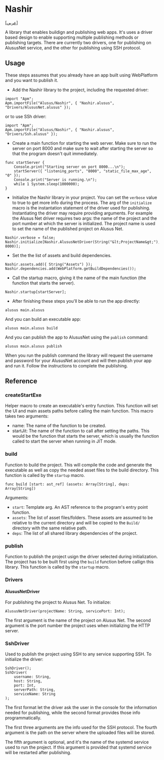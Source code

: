 # Nashir
[[عربي]](readme.ar.md)

A library that enables buildign and publishing web apps. It's uses a driver based design to enable
supporting multiple publishing methods or publishing targets. There are currently two drivers, one
for publishing on AlususNet service, and the other for publishing using SSH protocol.

## Usage

These steps assumes that you already have an app built using WebPlatform and you want to publish it.

* Add the Nashir library to the project, including the requested driver:

```
import "Apm";
Apm.importFile("Alusus/Nashir", { "Nashir.alusus", "Drivers/AlususNet.alusus" });
```

or to use SSh driver:

```
import "Apm";
Apm.importFile("Alusus/Nashir", { "Nashir.alusus", "Drivers/Ssh.alusus" });
```

* Create a main function for starting the web server. Make sure to run the server on port 8000 and
  make sure to wait after starting the server so that the program doesn't quit immediately.

```
func startServer {
    Console.print("Starting server on port 8000...\n");
    startServer({ "listening_ports", "8000", "static_file_max_age", "0" });
    Console.print("Server is running.\n");
    while 1 System.sleep(1000000);
}
```

* Initialize the Nashir library in your project. You can set the `verbose` value to true to get more
  info during the process. The arg of the `initialize` macro is the instantation statement of the
  driver used for publishing. Instantiating the driver may require providing arguments. For example
  the Alusus Net driver requires two args: the name of the project and the port number at which the
  server is initialized. The project name is used to set the name of the published project on Alusus Net.

```
Nashir.verbose = false;
Nashir.initialize[Nashir.AlususNetDriver(String("&lt;ProjectName&gt;"), 8000)];
```

* Set the the list of assets and build dependencies.

```
Nashir.assets.add({ String("Assets") });
Nashir.dependencies.add(WebPlatform.getBuildDependencies());
```

* Call the startup macro, giving it the name of the main function (the
  function that starts the server).

```
Nashir.startup[startServer];
```

* After finishing these steps you'll be able to run the app directly:

```
alusus main.alusus
```

And you can build an executable app:

```
alusus main.alusus build
```

And you can publish the app to AlususNet using the `publish` command:

```
alusus main.alusus publish
```

When you run the publish command the library will request the username and password for your AlususNet
account and will then publish your app and run it. Follow the instructions to complete the publishing.

## Reference

### createStartExe

Helper macro to create an executable's entry function. This function will set the UI and main assets
paths before calling the main function. This macro takes two arguments:
* name: The name of the function to be created.
* startJit: The name of the function to call after setting the paths. This would be the function
  that starts the server, which is usually the function called to start the server when running
  in JIT mode.

### build

Function to build the project. This will compile the code and generate the executable as well as
copy the needed asset files to the build directory. This function is called by the `startup` macro.

```
func build [start: ast_ref] (assets: Array[String], deps: Array[String])
```

Arguments:
* `start`: Template arg. An AST reference to the program's entry point function.
* `assets`: The list of asset files/folders. These assets are assumed to be relative to the current
  directory and will be copied to the `Build/` directory with the same relative path.
* `deps`: The list of all shared library dependencies of the project.

### publish

Function to publish the project usign the driver selected during initialization. The project has to
be built first using the `build` function before callign this library. This function is called by
the `startup` macro.

### Drivers

#### AlususNetDriver

For publishing the project to Alusus Net. To initialize:

```
AlususNetDriver(projectName: String, servicePort: Int);
```

The first argument is the name of the project on Alusus Net.
The second argument is the port number the project uses when initializing the HTTP server.

### SshDriver

Used to publish the project using SSH to any service supporting SSH. To initialize the driver:

```
SshDriver();
SshDriver(
    username: String,
    host: String,
    port: Int,
    serverPath: String,
    serviceName: String
);
```

The first format let the driver ask the user in the console for the information needed for
publishing, while the second format provides those info programmatically.

The first three arguments are the info used for the SSH protocol. The fourth argument is
the path on the server where the uploaded files will be stored.

The fifth argument is optional, and it's the name of the systemd service used to run
the project. If this argument is provided that systemd service will be restarted
after publishing.

